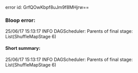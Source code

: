 error id: GrfQOwKbpf8uJm9f8MHjrw==
### Bloop error:

25/06/17 15:13:17 INFO DAGScheduler: Parents of final stage: List(ShuffleMapStage 6)
#### Short summary: 

25/06/17 15:13:17 INFO DAGScheduler: Parents of final stage: List(ShuffleMapStage 6)
